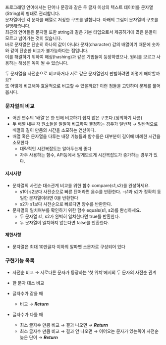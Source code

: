 프로그래밍 언어에서는 단어나 문장과 같은 두 글자 이상의 텍스트 데이터를 문자열(String)의 형태로 관리합니다.</br>
문자열이란 각 문자를 배열로 저장한 구조를 말합니다. 아래의 그림이 문자열의 구조를 설명해줍니다.</br>
최근의 언어들은 문자열 또한 string과 같은 기본 타입으로서 제공하기에 많은 분들이 모르고 넘어가는 것이 있습니다.</br>
바로 문자열은 단순히 하나의 값이 아니라 문자(character) 값의 배열이기 때문에 숫자와 같이 단순한 비교가 불가능하다는 점입니다.</br>
이를 해결하기 위하여 해싱(hashing)과 같은 기법들이 등장하였으나, 원리를 모르고 사용하는 해싱은 독이 될 수 있습니다.</br>

두 문자열을 사전순으로 비교하거나 서로 같은 문자열인지 판별하려면 어떻게 해야할까요?</br>
또 어떻게 비교해야 효율적으로 비교할 수 있을까요? 이런 점들을 고민하며 문제를 풀어봅시다.

### 문자열의 비교
- 어떤 변수의 '배열'은 한 번에 비교하기 쉽지 않은 구조다.(정의하기 나름)
- 두 배열 내부 각 원소들을 일일이 비교하여 결정하는 경우가 일반적 → 일반적으로 배열의 길이 만큼의 시간을 소모하는 연산이다.
- 배열 혹은 문자열을 다루는 내장 기능들과 함수들은 대부분이 길이에 비례한 시간을 소모한다
  - 대략적인 시간복잡도는 알아두는게 좋다
  - 자주 사용하는 함수, API등에서 알게모르게 시간복잡도가 증가하는 경우가 있다.

#### 지시사항
- 문자열의 사전순 대소관계 비교를 위한 함수 compare(s1,s2)를 완성하세요.
  - s1이 s2보다 사전순으로 빠른 단어라면 음수를 반환한다. 
  -s1과 s2가 정확히 동일한 문자열이라면 0을 반환한다 
  - s2가 s1보다 사전순으로 빠르다면 양수를 반환한다.
- 문자열의 일치여부를 확인하기 위한 함수 equals(s1, s2)를 완성하세요.
  - 두 문자열 s1, s2가 완벽히 일치한다면 true를 반환한다.
  - 두 문자열이 일치하지 않는다면 false를 반환한다.


#### 제한사항
- 문자열은 최대 10만글자 이하의 알파벳 소문자로 구성되어 있다

### 구현기능 목록
- 사전순 비교 → 서로다른 문자가 등장하는 '첫 위치'에서의 두 문자의 사전순 관계

- 한 문자 대소 비교
- 글자수가 같을 때
  - 비교 → ***Return***
- 글자수가 다를 때
  - 최소 글자수 만큼 비교 → 결과 나오면 → ***Return***
  - 최소 글자수 만큼 비교 → 결과 안 나오면 → 이어오는 문자가 있는쪽이 사전순 늦은 단어 → ***Return*** 
  

